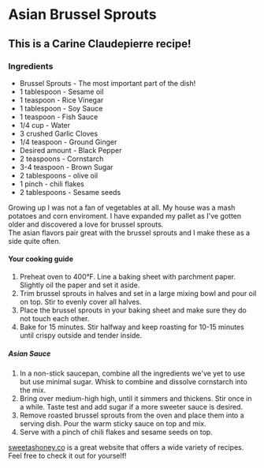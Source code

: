 <!DOCTYPE html>
<html lang="en">
<head>
<title>My Favroite Recipe</title>
<meta charset="utf-8">
</head>
<body>
<h1><strong>Asian Brussel Sprouts</strong></h1>
	<h2>This is a Carine Claudepierre recipe!</h2>
		<h3><strong>Ingredients</strong></h3>
	<ul>
			<li>Brussel Sprouts - The most important part of the dish!</li>
			<li>1 tablespoon - Sesame oil</li>
			<li>1 teaspoon - Rice Vinegar</li>
			<li>1 tablespoon - Soy Sauce</li>
			<li>1 teaspoon - Fish Sauce</li>
			<li>1/4 cup - Water</li>
			<li>3 crushed Garlic Cloves</li>
			<li>1/4 teaspoon - Ground Ginger</li>
			<li>Desired amount - Black Pepper</li>
			<li>2 teaspoons - Cornstarch</li>
			<li>3-4 teaspoon - Brown Sugar</li>
			<li>2 tablespoons - olive oil</li>
			<li>1 pinch - chili flakes</li>
			<li>2 tablespoons - Sesame seeds</li>
	</ul>
<p>Growing up I was not a fan of vegetables at all. My house was a mash potatoes and corn enviroment. I have expanded my pallet as I've gotten older and discovered a love for brussel sprouts. <br>
The asian flavors pair great with the brussel sprouts and I make these as a side quite often.</p>
<h4><strong>Your cooking guide</strong></h4>
	<ol>
		<li>Preheat oven to 400&deg;F. Line a baking sheet with parchment paper. Slightly oil the paper and set it aside.</li>
		<li>Trim brussel sprouts in halves and set in a large mixing bowl and pour oil on top. Stir to evenly cover all halves.</li>
		<li>Place the brussel sprouts in your baking sheet and make sure they do not touch each other.</li>
		<li>Bake for 15 minutes. Stir halfway and keep roasting for 10-15 minutes until crispy outside and tender inside.</li>
	</ol>
<h5><strong>Asian Sauce</strong></h5>
	<ol>
		<li>In a non-stick saucepan, combine all the ingredients we've yet to use but use minimal sugar. Whisk to combine and dissolve cornstarch into the mix.</li>
		<li>Bring over medium-high high, until it simmers and thickens. Stir once in a while. Taste test and add sugar if a more sweeter sauce is desired.</li>
		<li>Remove roasted brussel sprouts from the oven and place them into a serving dish. Pour the warm sticky sauce on top and mix.</li>
		<li>Serve with a pinch of chili flakes and sesame seeds on top.</li>
	</ol>
<p><a href="https://www.sweetashoney.co/">sweetashoney.co</a> is a great website that offers a wide variety of recipes. Feel free to check it out for yourself!</p>
</body>
</html>

